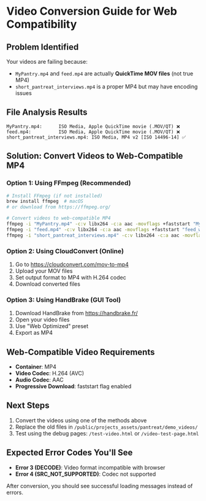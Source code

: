 # Video Conversion Guide for Web Compatibility

## Problem Identified
Your videos are failing because:
- `MyPantry.mp4` and `feed.mp4` are actually **QuickTime MOV files** (not true MP4)
- `short_pantreat_interviews.mp4` is a proper MP4 but may have encoding issues

## File Analysis Results
```
MyPantry.mp4:      ISO Media, Apple QuickTime movie (.MOV/QT) ❌
feed.mp4:          ISO Media, Apple QuickTime movie (.MOV/QT) ❌ 
short_pantreat_interviews.mp4: ISO Media, MP4 v2 [ISO 14496-14] ✅
```

## Solution: Convert Videos to Web-Compatible MP4

### Option 1: Using FFmpeg (Recommended)
```bash
# Install FFmpeg (if not installed)
brew install ffmpeg  # macOS
# or download from https://ffmpeg.org/

# Convert videos to web-compatible MP4
ffmpeg -i "MyPantry.mp4" -c:v libx264 -c:a aac -movflags +faststart "MyPantry_web.mp4"
ffmpeg -i "feed.mp4" -c:v libx264 -c:a aac -movflags +faststart "feed_web.mp4"
ffmpeg -i "short_pantreat_interviews.mp4" -c:v libx264 -c:a aac -movflags +faststart "interviews_web.mp4"
```

### Option 2: Using CloudConvert (Online)
1. Go to https://cloudconvert.com/mov-to-mp4
2. Upload your MOV files
3. Set output format to MP4 with H.264 codec
4. Download converted files

### Option 3: Using HandBrake (GUI Tool)
1. Download HandBrake from https://handbrake.fr/
2. Open your video files
3. Use "Web Optimized" preset
4. Export as MP4

## Web-Compatible Video Requirements
- **Container**: MP4
- **Video Codec**: H.264 (AVC)
- **Audio Codec**: AAC
- **Progressive Download**: faststart flag enabled

## Next Steps
1. Convert the videos using one of the methods above
2. Replace the old files in `/public/projects_assets/pantreat/demo_videos/`
3. Test using the debug pages: `/test-video.html` or `/video-test-page.html`

## Expected Error Codes You'll See
- **Error 3 (DECODE)**: Video format incompatible with browser
- **Error 4 (SRC_NOT_SUPPORTED)**: Codec not supported

After conversion, you should see successful loading messages instead of errors.
